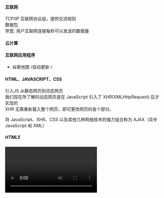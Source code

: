 
#### 互联网 
TCP/IP 互联网协议组，提供交流规则  
数据包  
带宽: 用户互联网连接每秒可以发送的数据量  

#### 云计算
#### 互联网应用程序 
- 谷歌地图  /自动更新 /

#### HTML、JAVASCRIPT、CSS

引入JS 从静态网页到动态网页  
我们现在所了解的动态网页是在 JavaScript 引入了 XHR(XMLHttpRequest) 后才实现的  
XHR 无需重新载入整个网页，即可更改网页的各个部分。


将 JavaScript、XHR、CSS 以及其他几种网络技术的强力组合称为 AJAX（异步 JavaScript 和 XML）  

#####  HTML5  
<video>  

- 离线功能 ： 用户即使在没有网络连接的情况下，也能与网络应用程序互动  
- 拖放功能  

##### 3D效果 

- WebGL/ 3D CSS  
- 硬件加速 ：这意味着浏览器可以使用图形处理单元（即 GPU）加快计算速度  
- 

##### 浏览器  
升级浏览器

##### 插件
插件与浏览器间几乎没有互动

##### 同步浏览器
如 Chrome 浏览器，将书签，，拓展程序，偏好设置 保存到 Google 账户中，可以同步


##### cookie
- 记录访问过的网站或正在访问的网站
- 访问的网站向您的浏览器发送的一小段文本
-  微调控制方法
-  永久cookie / 单一会话cookie  

##### 安全和隐私
- 使用隐身模式
- 选项->偏好设置 进行隐私设置
- chrome 安全浏览
 >  当您浏览网页时，浏览器会将每个网页与疑似存在网上诱骗和恶意软件的网站列表进行快速比对。这个列表会在您的本地计算机上进行存储和维护，从而帮助您保护浏览隐私。如果从本地列表中找到了匹配项，浏览器就会向 Google 发送一条请求，以获取更多信息。（这条请求是完全加密的，不会以纯文本形式发送。）如果 Google 通过验证确定是匹配项，“Chrome 浏览器”就会显示一个红色警告页面，提醒您尝试访问的网页可能存在风险。

- 浏览器的沙盒构建了一个封闭的环境，可防止恶意软件和其他安全威胁侵害您计算机。

#### URL 
协议 主机名称 路径  

#### 拓展认证证书   ： 将网址的域名与现实中的某种身份联系在了一起  


#### DNS 预解析  
- 如chorme 提供
- 可以更快地抓取和载入网页。通过 DNS 查找将网址转换为 IP 地址的过程称为“解析”，反之则称为“反向解析”。“Chrome 浏览器”会通过 DNS 预解析同时查找网页上的其他所有链接，并在后台将这些链接预解析为 IP 地址



